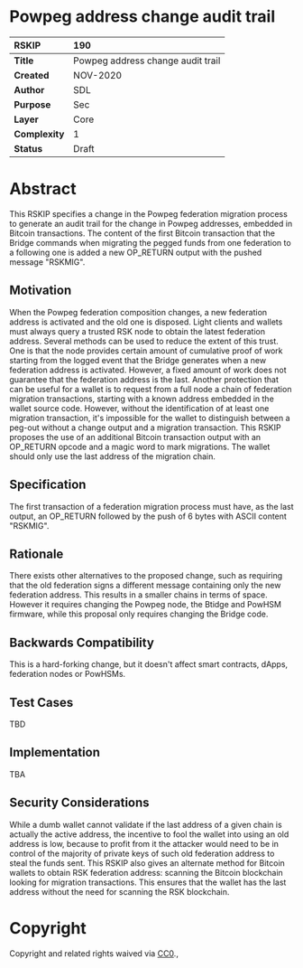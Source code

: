 # Powpeg address change audit trail


|RSKIP          | 190 |
| :------------ |:-------------|
|**Title**      |Powpeg address change audit trail|
|**Created**    |NOV-2020 |
|**Author**     |SDL |
|**Purpose**    |Sec |
|**Layer**      |Core |
|**Complexity** |1 |
|**Status**     |Draft |


# **Abstract**

This RSKIP specifies a change in the Powpeg federation migration process to generate an audit trail for the change in Powpeg addresses, embedded in Bitcoin transactions. The content of the first Bitcoin transaction that the Bridge commands when migrating the pegged funds from one federation to a following one is added a new OP_RETURN output with the pushed message "RSKMIG".

## Motivation

When the Powpeg federation composition changes, a new federation address is activated and the old one is disposed. Light clients and wallets must always query a trusted RSK node to obtain the latest federation address. Several methods can be used to reduce the extent of this trust. One is that the node provides certain amount of cumulative proof of work starting from the logged event that the Bridge generates when a new federation address is activated. However, a fixed amount of work does not guarantee that the federation address is the last. 
Another protection that can be useful for a wallet is to request from a full node a chain of federation migration transactions, starting with a known address embedded in the wallet source code. However, without the identification of at least one migration transaction, it's impossible for the wallet to distinguish between a peg-out without a change output and a migration transaction. This RSKIP proposes the use of an additional Bitcoin transaction output with an OP_RETURN opcode and a magic word to mark migrations. The wallet should only use the last address of the migration chain. 

## Specification

The first transaction of a federation migration process must have, as the last output, an OP_RETURN followed by the push of 6 bytes with ASCII content "RSKMIG".

## Rationale

There exists other alternatives to the proposed change, such as requiring that the old federation signs a different message containing only the new federation address. This results in a smaller chains in terms of space. However it requires changing the Powpeg node, the Btidge and PowHSM firmware, while this proposal only requires changing the Bridge code.

## Backwards Compatibility

This is a hard-forking change, but it doesn't affect smart contracts, dApps, federation nodes or PowHSMs.

## Test Cases

TBD

## Implementation

TBA

## Security Considerations

While a dumb wallet cannot validate if the last address of a given chain is actually the active address, the incentive to fool the wallet into using an old address is low, because to profit from it the attacker would need to be in control of the majority of private keys of such old federation address to steal the funds sent.
This RSKIP also gives an alternate method for Bitcoin wallets to obtain RSK federation address: scanning the Bitcoin blockchain looking for migration transactions. This ensures that the wallet has the last address without the need for scanning the RSK blockchain.

# **Copyright**

Copyright and related rights waived via [CC0](https://creativecommons.org/publicdomain/zero/1.0/).,

 
